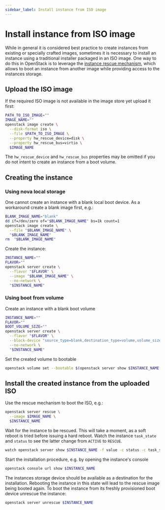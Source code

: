 ```yaml
---
sidebar_label: Install instance from ISO image
---
```


# Install instance from ISO image

While in general it is considered best practice to create instances from existing or specially crafted images, sometimes it is necessary to install an instance using a traditional installer packaged in an ISO image.
One way to do this in OpenStack is to leverage the [instance rescue mechanism](https://docs.openstack.org/nova/latest/user/rescue.html), which allows to boot an instance from another image while providing access to the instances storage.

## Upload the ISO image

If the required ISO image is not available in the image store yet upload it first:

```bash
PATH_TO_ISO_IMAGE=""
IMAGE_NAME=""
openstack image create \
  --disk-format iso \
  --file $PATH_TO_ISO_IMAGE \
  --property hw_rescue_device=disk \
  --property hw_rescue_bus=virtio \
  $IMAGE_NAME
```

The `hw_rescue_device` and `hw_rescue_bus` properties may be omitted if you do not intent to create an instance from a boot volume.

## Creating the instance

### Using nova local storage

One cannot create an instance with a blank local boot device. As a workaround create a blank image first, e.g.:

```bash
BLANK_IMAGE_NAME="blank"
dd if=/dev/zero of="$BLANK_IMAGE_NAME" bs=1k count=1
openstack image create \
  --file "$BLANK_IMAGE_NAME" \
  "$BLANK_IMAGE_NAME"
rm  "$BLANK_IMAGE_NAME"
```

Create the instance:

```bash
INSTANCE_NAME=""
FLAVOR=""
openstack server create \
  --flavor "$FLAVOR" \
  --image "$BLANK_IMAGE_NAME" \
  --no-network \
  "$INSTANCE_NAME"
```

### Using boot from volume

Create an instance with a blank boot volume

```bash
INSTANCE_NAME=""
FLAVOR=""
BOOT_VOLUME_SIZE=""
openstack server create \
  --flavor "$FLAVOR" \
  --block-device "source_type=blank,destination_type=volume,volume_size=$BOOT_VOLUME_SIZE,boot_index=0" \
  --no-network \
  "$INSTANCE_NAME"
```

Set the created volume to bootable

```bash
openstack volume set --bootable $(openstack server show $INSTANCE_NAME -f json -c attached_volumes | jq -r '.attached_volumes | first | .id')
```

## Install the created instance from the uploaded ISO

Use the rescue mechanism to boot the ISO, e.g.:

```bash
openstack server rescue \
  --image $IMAGE_NAME \
  $INSTANCE_NAME
```

Wait for the instance to be rescued. This will take a moment, as a soft reboot is tried before issuing a hard reboot.
Watch the instance `task_state` and `status` to see the latter change from `ACTIVE` to `RESCUE`.

```bash
watch openstack server show $INSTANCE_NAME -f value -c status -c task_state
```

Start the installation procedure, e.g. by opening the instance's console

```bash
openstack console url show $INSTANCE_NAME
```

The instances storage device should be available as a destination for the installation.
Rebooting the instance in this state will lead to the rescue image being booted again.
To boot the instance from its freshly provisioned boot device unrescue the instance:

```bash
openstack server unrescue $INSTANCE_NAME
```
